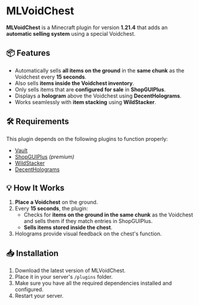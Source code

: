 # MLVoidChest

**MLVoidChest** is a Minecraft plugin for version **1.21.4** that adds an **automatic selling system** using a special Voidchest.

## 📦 Features

- Automatically sells **all items on the ground** in the **same chunk** as the Voidchest every **15 seconds**.
- Also sells **items inside the Voidchest inventory**.
- Only sells items that are **configured for sale** in **ShopGUIPlus**.
- Displays a **hologram** above the Voidchest using **DecentHolograms**.
- Works seamlessly with **item stacking** using **WildStacker**.

## 🛠 Requirements

This plugin depends on the following plugins to function properly:

- [Vault](https://www.spigotmc.org/resources/vault.34315/)
- [ShopGUIPlus](https://www.spigotmc.org/resources/shopgui-plus.6515/) *(premium)*
- [WildStacker](https://www.spigotmc.org/resources/wildstacker.32457/)
- [DecentHolograms](https://www.spigotmc.org/resources/decent-holograms-1-8-1-20-4.96927/)

## 💡 How It Works

1. **Place a Voidchest** on the ground.
2. Every **15 seconds**, the plugin:
   - Checks for **items on the ground in the same chunk** as the Voidchest and sells them if they match entries in ShopGUIPlus.
   - **Sells items stored inside the chest**.
3. Holograms provide visual feedback on the chest's function.

## 📥 Installation

1. Download the latest version of MLVoidChest.
2. Place it in your server's `/plugins` folder.
3. Make sure you have all the required dependencies installed and configured.
4. Restart your server.
